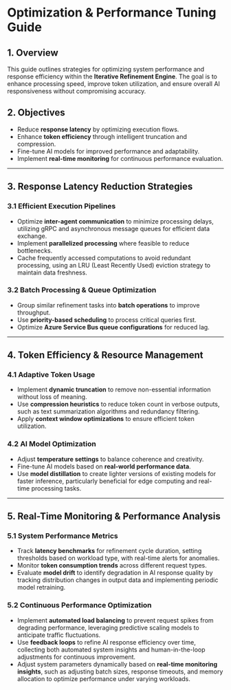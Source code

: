 # Optimization & Performance Tuning Guide

## **1. Overview**
This guide outlines strategies for optimizing system performance and response efficiency within the **Iterative Refinement Engine**. The goal is to enhance processing speed, improve token utilization, and ensure overall AI responsiveness without compromising accuracy.

## **2. Objectives**
- Reduce **response latency** by optimizing execution flows.
- Enhance **token efficiency** through intelligent truncation and compression.
- Fine-tune AI models for improved performance and adaptability.
- Implement **real-time monitoring** for continuous performance evaluation.

---

## **3. Response Latency Reduction Strategies**

### **3.1 Efficient Execution Pipelines**
- Optimize **inter-agent communication** to minimize processing delays, utilizing gRPC and asynchronous message queues for efficient data exchange.
- Implement **parallelized processing** where feasible to reduce bottlenecks.
- Cache frequently accessed computations to avoid redundant processing, using an LRU (Least Recently Used) eviction strategy to maintain data freshness.

### **3.2 Batch Processing & Queue Optimization**
- Group similar refinement tasks into **batch operations** to improve throughput.
- Use **priority-based scheduling** to process critical queries first.
- Optimize **Azure Service Bus queue configurations** for reduced lag.

---

## **4. Token Efficiency & Resource Management**

### **4.1 Adaptive Token Usage**
- Implement **dynamic truncation** to remove non-essential information without loss of meaning.
- Use **compression heuristics** to reduce token count in verbose outputs, such as text summarization algorithms and redundancy filtering.
- Apply **context window optimizations** to ensure efficient token utilization.

### **4.2 AI Model Optimization**
- Adjust **temperature settings** to balance coherence and creativity.
- Fine-tune AI models based on **real-world performance data**.
- Use **model distillation** to create lighter versions of existing models for faster inference, particularly beneficial for edge computing and real-time processing tasks.

---

## **5. Real-Time Monitoring & Performance Analysis**

### **5.1 System Performance Metrics**
- Track **latency benchmarks** for refinement cycle duration, setting thresholds based on workload type, with real-time alerts for anomalies.
- Monitor **token consumption trends** across different request types.
- Evaluate **model drift** to identify degradation in AI response quality by tracking distribution changes in output data and implementing periodic model retraining.

### **5.2 Continuous Performance Optimization**
- Implement **automated load balancing** to prevent request spikes from degrading performance, leveraging predictive scaling models to anticipate traffic fluctuations.
- Use **feedback loops** to refine AI response efficiency over time, collecting both automated system insights and human-in-the-loop adjustments for continuous improvement.
- Adjust system parameters dynamically based on **real-time monitoring insights**, such as adjusting batch sizes, response timeouts, and memory allocation to optimize performance under varying workloads.

